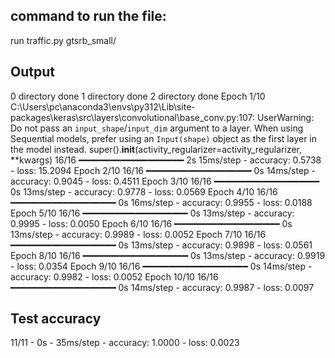 ## command to run the file:
run traffic.py gtsrb_small/

## Output
0 directory done
1 directory done
2 directory done
Epoch 1/10
C:\Users\pc\anaconda3\envs\py312\Lib\site-packages\keras\src\layers\convolutional\base_conv.py:107: UserWarning: Do not pass an `input_shape`/`input_dim` argument to a layer. When using Sequential models, prefer using an `Input(shape)` object as the first layer in the model instead.
  super().__init__(activity_regularizer=activity_regularizer, **kwargs)
16/16 ━━━━━━━━━━━━━━━━━━━━ 2s 15ms/step - accuracy: 0.5738 - loss: 15.2094
Epoch 2/10
16/16 ━━━━━━━━━━━━━━━━━━━━ 0s 14ms/step - accuracy: 0.9045 - loss: 0.4511
Epoch 3/10
16/16 ━━━━━━━━━━━━━━━━━━━━ 0s 13ms/step - accuracy: 0.9778 - loss: 0.0569
Epoch 4/10
16/16 ━━━━━━━━━━━━━━━━━━━━ 0s 16ms/step - accuracy: 0.9955 - loss: 0.0188
Epoch 5/10
16/16 ━━━━━━━━━━━━━━━━━━━━ 0s 13ms/step - accuracy: 0.9995 - loss: 0.0050
Epoch 6/10
16/16 ━━━━━━━━━━━━━━━━━━━━ 0s 13ms/step - accuracy: 0.9989 - loss: 0.0052
Epoch 7/10
16/16 ━━━━━━━━━━━━━━━━━━━━ 0s 13ms/step - accuracy: 0.9898 - loss: 0.0561
Epoch 8/10
16/16 ━━━━━━━━━━━━━━━━━━━━ 0s 13ms/step - accuracy: 0.9919 - loss: 0.0354
Epoch 9/10
16/16 ━━━━━━━━━━━━━━━━━━━━ 0s 14ms/step - accuracy: 0.9982 - loss: 0.0052
Epoch 10/10
16/16 ━━━━━━━━━━━━━━━━━━━━ 0s 14ms/step - accuracy: 0.9987 - loss: 0.0097

## Test accuracy
11/11 - 0s - 35ms/step - accuracy: 1.0000 - loss: 0.0023
